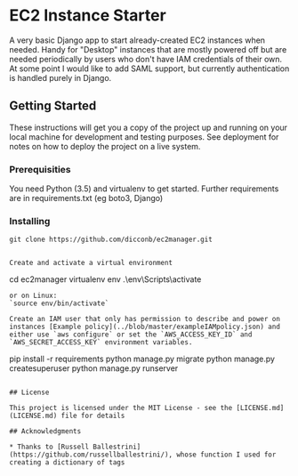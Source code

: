 # EC2 Instance Starter

A very basic Django app to start already-created EC2 instances when needed.  Handy for "Desktop" instances that are mostly powered off but are needed periodically by users who don't have IAM credentials of their own.  At some point I would like to add SAML support, but currently authentication is handled purely in Django.

## Getting Started

These instructions will get you a copy of the project up and running on your local machine for development and testing purposes. See deployment for notes on how to deploy the project on a live system.

### Prerequisities

You need Python (3.5) and virtualenv to get started. Further requirements are in requirements.txt (eg boto3, Django)

### Installing

```
git clone https://github.com/dicconb/ec2manager.git


Create and activate a virtual environment
```
cd ec2manager
virtualenv env
.\env\Scripts\activate
```
or on Linux:
`source env/bin/activate`

Create an IAM user that only has permission to describe and power on instances [Example policy](../blob/master/exampleIAMpolicy.json) and either use `aws configure` or set the `AWS_ACCESS_KEY_ID` and `AWS_SECRET_ACCESS_KEY` environment variables.

```
pip install -r requirements
python manage.py migrate
python manage.py createsuperuser
python manage.py runserver
```

## License

This project is licensed under the MIT License - see the [LICENSE.md](LICENSE.md) file for details

## Acknowledgments

* Thanks to [Russell Ballestrini](https://github.com/russellballestrini/), whose function I used for creating a dictionary of tags
